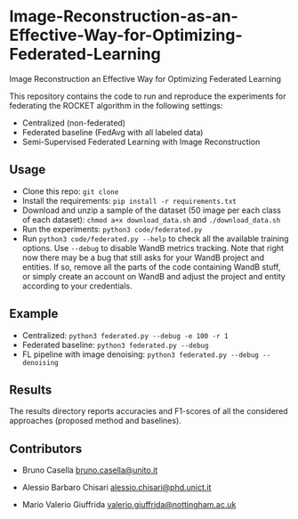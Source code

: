# Image-Reconstruction-as-an-Effective-Way-for-Optimizing-Federated-Learning
Image Reconstruction an Effective Way for Optimizing Federated Learning


This repository contains the code to run and reproduce the experiments for federating the ROCKET algorithm in the following settings:
- Centralized (non-federated)
- Federated baseline (FedAvg with all labeled data)
- Semi-Supervised Federated Learning with Image Reconstruction

## Usage
- Clone this repo: `git clone`
- Install the requirements: `pip install -r requirements.txt`
- Download and unzip a sample of the dataset (50 image per each class of each dataset): `chmod a+x download_data.sh` and `./download_data.sh`
- Run the experiments: `python3 code/federated.py`
- Run `python3 code/federated.py --help` to check all the available training options. Use `--debug` to disable WandB metrics tracking. Note that right now there may be a bug that still asks for your WandB project and entities. If so, remove all the parts of the code containing WandB stuff, or simply create an account on WandB and adjust the project and entity according to your credentials.

## Example
- Centralized: `python3 federated.py --debug -e 100 -r 1`
- Federated baseline: `python3 federated.py --debug`
- FL pipeline with image denoising: `python3 federated.py --debug --denoising`

## Results
The results directory reports accuracies and F1-scores of all the considered approaches (proposed method and baselines).

## Contributors
* Bruno Casella <bruno.casella@unito.it>

* Alessio Barbaro Chisari <alessio.chisari@phd.unict.it>

* Mario Valerio Giuffrida <valerio.giuffrida@nottingham.ac.uk>
